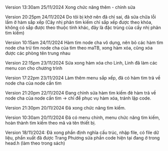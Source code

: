 Version 13:30am 25/11/2024 Xong chức năng thêm - chỉnh sửa

Version 20:25pm 24/11/2024 Do tôi bị khờ nên đã chỉ sai, đã sửa chữa lỗi lầm ở hàm sắp xếp (Cây nhị phân tìm kiếm chỉ sắp xếp được theo khóa, không có sắp được theo thuộc tính khác, đây là đặc trùng của cấy nhị phân tìm kiếm)

Version 10:15am 24/11/2024 Hàm tìm node cha vô dụng, nên bỏ các hàm tìm node cha trừ tìm node cha của tìm theo maTB, xong hàm xóa, cũng xóa được các phòng tên trung nhau 

Version 22:15pm 23/11/2024 Sửa xong hàm xóa cho Linh, Linh đã làm các menu con cho chương trình

Version 17:22pm 23/11/2024 Làm thêm menu sắp xếp, đã có hàm tìm trả về node cha của node cần tìm

Version 21:20pm 22/11/2024 Đang chỉnh sửa hàm tìm kiếm đẻ hàm trả về node cha của node cần tìm -> chỉ để phục vụ hàm xóa, tránh lặp code.

Version 21:30pm 20/11/2024 Đã xong chức năng tìm kiếm.

Version 10:30am 20/11/2024 Đã có menu chính, menu chức năng tìm kiếm, hoàn thành tìm kiếm theo mã và tên thiết bị.

Version 18/11/2024: Đã xong phần định nghĩa cấu trúc, nhập file, có file dữ liệu, phần xuất đã được Trang Phương sửa phần code hiện tại đang ở trong head.h (làm theo trong sách)
